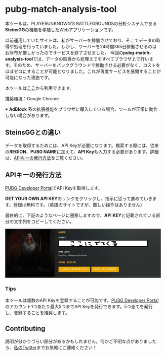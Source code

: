 # pubg-match-analysis-tool

本ツールは、PLAYERUNKNOWN'S BATTLEGROUNDSの分析システムである**SteinsGG**の機能を移植したWebアプリケーションです。

以前運用していたサイトは、私がサーバーを稼働させており、そこでデータの取得や処理を行っていました。しかし、サーバーを24時間365日稼働させるのはお財布が厳しかったのでサービスを終了させました。
今回の**pubg-match-analysis-tool**では、データの取得から処理までをすべてブラウザ上で行います。そのため、サーバーをバックグラウンドで稼働させる必要がなく、コストをほぼゼロにすることが可能となりました。これが再度サービスを展開することが可能になった理由です。

本ツールは[ここ](https://kagijpn.github.io/pubg-match-analysis-tool/top/)から利用できます。

推奨環境：Google Chrome

※ **AdBlock** 系の拡張機能をブラウザに導入している場合、ツールが正常に動作しない場合があります。

## SteinsGGとの違い
データを取得するためには、API Keyが必要になります。検索する際には、従来の**REGION**、**PUBG NAME**に加えて、**API Key**も入力する必要があります。詳細は、[APIキーの発行方法](#APIキーの発行方法)をご覧ください。

## APIキーの発行方法
[PUBG Developer Portal](https://developer.pubg.com/)でAPI Keyを取得します。

**GET YOUR OWN API KEY**のリンクをクリックし、指示に従って進めていきます。登録は無料です。（英語のサイトですが、難しい操作はありません）

最終的に、下記のようなページに遷移しますので、**API KEY**と記載されている部分の文字列をコピーしてください。

![pubg-apikey](https://raw.githubusercontent.com/KagiJPN/pubg-bluezone-predictor/master/docs/resource/img/pubg-apikey.JPG)

### Tips
本ツールは複数のAPI Keyを登録することが可能です。[PUBG Developer Portal](https://developer.pubg.com/)のアカウント1つあたり最大5つまでAPI Keyを発行できます。5つ全てを発行し、登録することを推奨します。

## Contributing
説明が分かりづらい部分があるかもしれません。何かご不明な点がありましたら、[私のTwitter](https://twitter.com/KagiJPN)までお気軽にご連絡ください！
